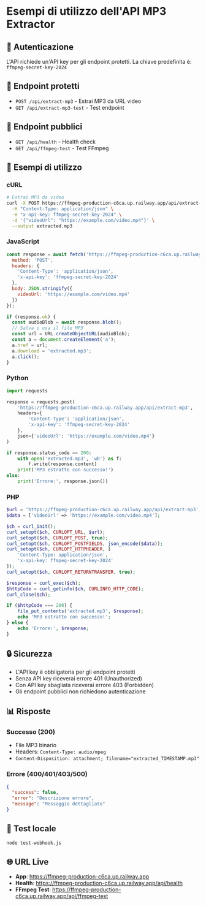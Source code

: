 # Esempi di utilizzo dell'API MP3 Extractor

## 🔐 Autenticazione

L'API richiede un'API key per gli endpoint protetti. La chiave predefinita è: `ffmpeg-secret-key-2024`

## 📡 Endpoint protetti

- `POST /api/extract-mp3` - Estrai MP3 da URL video
- `GET /api/extract-mp3-test` - Test endpoint

## 📡 Endpoint pubblici

- `GET /api/health` - Health check
- `GET /api/ffmpeg-test` - Test FFmpeg

## 🚀 Esempi di utilizzo

### cURL

```bash
# Estrai MP3 da video
curl -X POST https://ffmpeg-production-c6ca.up.railway.app/api/extract-mp3 \
  -H "Content-Type: application/json" \
  -H "x-api-key: ffmpeg-secret-key-2024" \
  -d '{"videoUrl": "https://example.com/video.mp4"}' \
  --output extracted.mp3
```

### JavaScript

```javascript
const response = await fetch('https://ffmpeg-production-c6ca.up.railway.app/api/extract-mp3', {
  method: 'POST',
  headers: {
    'Content-Type': 'application/json',
    'x-api-key': 'ffmpeg-secret-key-2024'
  },
  body: JSON.stringify({
    videoUrl: 'https://example.com/video.mp4'
  })
});

if (response.ok) {
  const audioBlob = await response.blob();
  // Salva o usa il file MP3
  const url = URL.createObjectURL(audioBlob);
  const a = document.createElement('a');
  a.href = url;
  a.download = 'extracted.mp3';
  a.click();
}
```

### Python

```python
import requests

response = requests.post(
    'https://ffmpeg-production-c6ca.up.railway.app/api/extract-mp3',
    headers={
        'Content-Type': 'application/json',
        'x-api-key': 'ffmpeg-secret-key-2024'
    },
    json={'videoUrl': 'https://example.com/video.mp4'}
)

if response.status_code == 200:
    with open('extracted.mp3', 'wb') as f:
        f.write(response.content)
    print('MP3 estratto con successo!')
else:
    print('Errore:', response.json())
```

### PHP

```php
$url = 'https://ffmpeg-production-c6ca.up.railway.app/api/extract-mp3';
$data = ['videoUrl' => 'https://example.com/video.mp4'];

$ch = curl_init();
curl_setopt($ch, CURLOPT_URL, $url);
curl_setopt($ch, CURLOPT_POST, true);
curl_setopt($ch, CURLOPT_POSTFIELDS, json_encode($data));
curl_setopt($ch, CURLOPT_HTTPHEADER, [
    'Content-Type: application/json',
    'x-api-key: ffmpeg-secret-key-2024'
]);
curl_setopt($ch, CURLOPT_RETURNTRANSFER, true);

$response = curl_exec($ch);
$httpCode = curl_getinfo($ch, CURLINFO_HTTP_CODE);
curl_close($ch);

if ($httpCode === 200) {
    file_put_contents('extracted.mp3', $response);
    echo 'MP3 estratto con successo!';
} else {
    echo 'Errore:', $response;
}
```

## 🔒 Sicurezza

- L'API key è obbligatoria per gli endpoint protetti
- Senza API key riceverai errore 401 (Unauthorized)
- Con API key sbagliata riceverai errore 403 (Forbidden)
- Gli endpoint pubblici non richiedono autenticazione

## 📊 Risposte

### Successo (200)
- File MP3 binario
- Headers: `Content-Type: audio/mpeg`
- `Content-Disposition: attachment; filename="extracted_TIMESTAMP.mp3"`

### Errore (400/401/403/500)
```json
{
  "success": false,
  "error": "Descrizione errore",
  "message": "Messaggio dettagliato"
}
```

## 🧪 Test locale

```bash
node test-webhook.js
```

## 🌐 URL Live

- **App**: https://ffmpeg-production-c6ca.up.railway.app
- **Health**: https://ffmpeg-production-c6ca.up.railway.app/api/health
- **FFmpeg Test**: https://ffmpeg-production-c6ca.up.railway.app/api/ffmpeg-test 